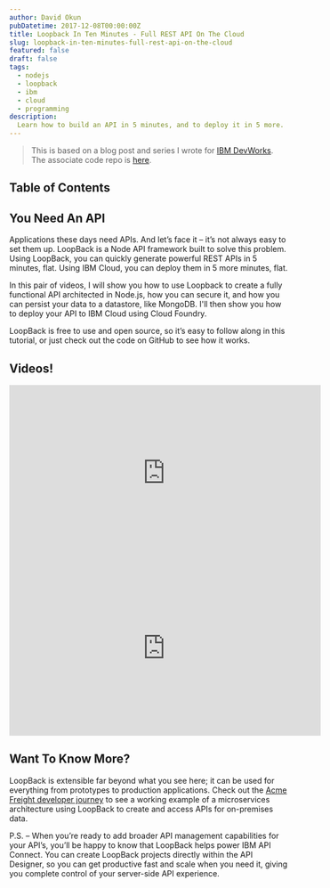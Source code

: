 ```yaml
---
author: David Okun
pubDatetime: 2017-12-08T00:00:00Z
title: Loopback In Ten Minutes - Full REST API On The Cloud
slug: loopback-in-ten-minutes-full-rest-api-on-the-cloud
featured: false
draft: false
tags:
  - nodejs
  - loopback
  - ibm
  - cloud
  - programming
description:
  Learn how to build an API in 5 minutes, and to deploy it in 5 more.
---
```


> This is based on a blog post and series I wrote for [IBM DevWorks](https://strongloop.com/strongblog/strongloop-and-ibm-do-oscon/). The associate code repo is [here](https://github.com/IBM/loopback-in-five).

## Table of Contents

## You Need An API

Applications these days need APIs. And let’s face it – it’s not always easy to set them up. LoopBack is a Node API framework built to solve this problem. Using LoopBack, you can quickly generate powerful REST APIs in 5 minutes, flat. Using IBM Cloud, you can deploy them in 5 more minutes, flat.

In this pair of videos, I will show you how to use Loopback to create a fully functional API architected in Node.js, how you can secure it, and how you can persist your data to a datastore, like MongoDB. I'll then show you how to deploy your API to IBM Cloud using Cloud Foundry.

LoopBack is free to use and open source, so it’s easy to follow along in this tutorial, or just check out the code on GitHub to see how it works.

## Videos!

<iframe width="560" height="315" src="https://www.youtube.com/embed/pFPMFcPNgKA" frameborder="0" allowfullscreen></iframe>

<iframe width="560" height="315" src="https://www.youtube.com/embed/nlP8mCcQDDY" frameborder="0" allowfullscreen></iframe>

## Want To Know More?

LoopBack is extensible far beyond what you see here; it can be used for everything from prototypes to production applications. Check out the [Acme Freight developer journey](http://developer.ibm.com/code/journey/unlock-enterprise-data-using-apis/?cm_sp=developer-_-apic-devcenter-_-loopback-5-min-blog&S_TACT=C4310CTW) to see a working example of a microservices architecture using LoopBack to create and access APIs for on-premises data.

P.S. – When you’re ready to add broader API management capabilities for your API’s, you’ll be happy to know that LoopBack helps power IBM API Connect. You can create LoopBack projects directly within the API Designer, so you can get productive fast and scale when you need it, giving you complete control of your server-side API experience.
